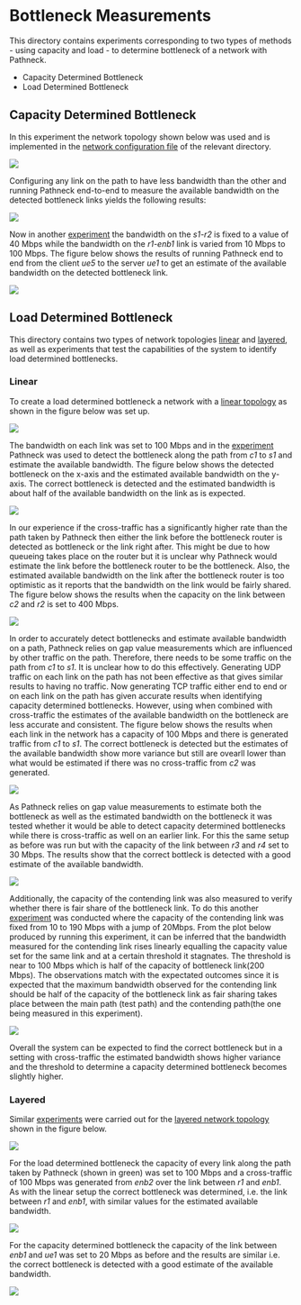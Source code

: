 # Bottleneck Measurements
This directory contains experiments corresponding to two types of methods - using capacity and load - to determine bottleneck of a network with Pathneck.
- Capacity Determined Bottleneck
- Load Determined Bottleneck

## Capacity Determined Bottleneck
In this experiment the network topology shown below was
used and is implemented in the 
[network configuration file](./capacity-determined-bottleneck/layered-network/real_world-bw-limited.py)
of the relevant directory.

![](../../measurements/graphs/layered-topology.png)

Configuring any link on the path to have less bandwidth
than the other and running Pathneck end-to-end to measure
the available bandwidth on the detected bottleneck links
yields the following results:

![](../../measurements/bottleneck/capacity/pathneck-bandwidth-measurements-real-world.png)


Now in another [experiment](./capacity-determined-bottleneck/layered-network/real-world-experiment-bw-limited.py)
the bandwidth on the *s1-r2* is fixed to a value of 40 Mbps while the bandwidth 
on the *r1-enb1* link is varied from 10 Mbps to 100 Mbps. The figure below
shows the results of running Pathneck end to end from the client
*ue5* to the server *ue1* to get an estimate of the available bandwidth on the
detected bottleneck link.

![](../../measurements/bottleneck/capacity/pathneck-bandwidth-measurements-surpass-bw.png)

## Load Determined Bottleneck
This directory contains two types of network topologies [linear](../topologies/linear.py)
and [layered](load-determined-bottleneck/layered-network/real_world-load-determined.py), as well as experiments that test the capabilities of the system
to identify load determined bottlenecks.

### Linear
To create a load determined bottleneck a network with a [linear topology](../topologies/linear.py)
as shown in the figure below was set up.

![](../../measurements/graphs/linear.png)

The bandwidth on each link was set to 100 Mbps and in the [experiment](load-determined-bottleneck/linear-network/pathneck-bw-measurements.py)
Pathneck was used to detect the bottleneck along the path from *c1* to *s1*
and estimate the available bandwidth. The figure below shows
the detected bottleneck on the x-axis and the estimated available
bandwidth on the y-axis. The correct bottleneck is detected and
the estimated bandwidth is about half of the available bandwidth
on the link as is expected.

![](../../measurements/bottleneck/load/pathneck-boxplot-100.png)

In our experience if the cross-traffic has a significantly higher
rate than the path taken by Pathneck then either the link before
the bottleneck router is detected as bottleneck or the link right
after. This might be due to how queueing takes place on the router
but it is unclear why Pathneck would estimate the link before the 
bottleneck router to be the bottleneck. Also, the estimated available
bandwidth on the link after the bottleneck router is too
optimistic as it reports that the bandwidth on the link
would be fairly shared. The figure below shows the results when the capacity
on the link between *c2* and *r2* is set to 400 Mbps.

![](../../measurements/bottleneck/load/pathneck-boxplot-400.png)

In order to accurately detect bottlenecks and estimate available
bandwidth on a path, Pathneck relies on gap value measurements
which are influenced by other traffic on the path. Therefore,
there needs to be some traffic on the path from *c1* to *s1*.
It is unclear how to do this effectively. Generating UDP traffic
on each link on the path has not been effective as that gives
similar results to having no traffic. Now generating TCP traffic
either end to end or on each link on the path has given accurate
results when identifying capacity determined bottlenecks. However, 
using when combined with cross-traffic the estimates of the 
available bandwidth on the bottleneck are less accurate and 
consistent. The figure below shows the results when each link
in the network has a capacity of 100 Mbps and there is generated
traffic from *c1* to *s1*. The correct bottleneck is detected
but the estimates of the available bandwidth show more variance
but still are ovearll lower than what would be estimated if there was
no cross-traffic from *c2* was generated.

![](../../measurements/bottleneck/load/pathneck-boxplot-100-background.png)

As Pathneck relies on gap value measurements to estimate
both the bottleneck as well as the estimated bandwidth
on the bottleneck it was tested whether it would be able
to detect capacity determined bottlenecks while there
is cross-traffic as well on an earlier link. For this the
same setup as before was run but with the capacity of the 
link between *r3* and *r4* set to 30 Mbps. The results 
show that the correct bottleck is detected 
with a good estimate of the available bandwidth.

![](../../measurements/bottleneck/load/pathneck-boxplot-linear-cap30.png)

Additionally, the capacity of the contending link was also measured to verify whether there is fair share of the bottleneck link. To do this another [experiment](./load-determined-bottleneck/linear-network/iperf_bw_measurement.py) was conducted where the capacity of the contending link was fixed from 10 to 190 Mbps with a jump of 20Mbps. From the plot below produced by running this experiment, it can be inferred that the bandwidth measured for the contending link rises linearly equalling the capacity value set for the same link and at a certain threshold it stagnates. The threshold is near to 100 Mbps which is half of the capacity of bottleneck link(200 Mbps). The observations match with the expectated outcomes since it is expected that the maximum bandwidth observed for the contending link should be half of the capacity of the bottleneck link as fair sharing takes place between the main path (test path) and the contending path(the one being measured in this experiment).

![](../../measurements/bottleneck/load/iperf-bandwidth-measurements.png)

Overall the system can be expected to find the correct bottleneck
but in a setting with cross-traffic the estimated bandwidth
shows higher variance and the threshold to determine a capacity determined
bottleneck becomes slightly higher.

### Layered
Similar [experiments](./load-determined-bottleneck/layered-network/real-world-experiment-load-determined.py)
were carried out for the [layered network topology](./load-determined-bottleneck/layered-network/real_world-load-determined.py)
shown in the figure below.

![](../../measurements/graphs/layered-load-topology.png)

For the load determined bottleneck the capacity of every
link along the path taken by Pathneck (shown in green)
was set to 100 Mbps and a cross-traffic of 100 Mbps
was generated from *enb2* over the link between *r1* and
*enb1*. As with the linear setup the correct
bottleneck was determined, i.e. the link between *r1* and *enb1*,
with similar values for the estimated available bandwidth.

![](../../measurements/bottleneck/load/pathneck-boxplot-real-world-load100.png)

For the capacity determined bottleneck the capacity of the
link between *enb1* and *ue1* was set to 20 Mbps as before
and the results are similar i.e. the correct bottleneck is
detected with a good estimate of the available bandwidth.

![](../../measurements/bottleneck/load/pathneck-boxplot-20-cap.png)